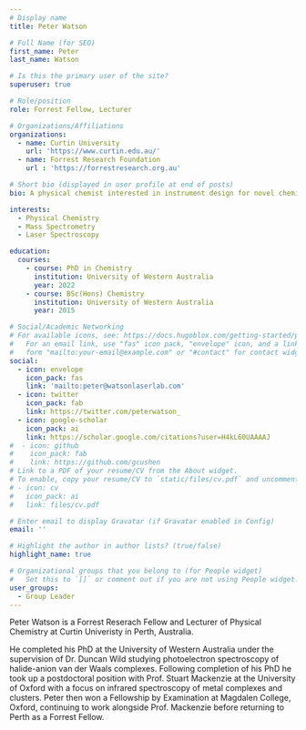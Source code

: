 ```yaml
---
# Display name
title: Peter Watson

# Full Name (for SEO)
first_name: Peter
last_name: Watson

# Is this the primary user of the site?
superuser: true

# Role/position
role: Forrest Fellow, Lecturer

# Organizations/Affiliations
organizations:
  - name: Curtin University
    url: 'https://www.curtin.edu.au/'
  - name: Forrest Research Foundation
    url : 'https://forrestresearch.org.au'

# Short bio (displayed in user profile at end of posts)
bio: A physical chemist interested in instrument design for novel chemical problems and the breadth of spectroscopic methods.

interests:
  - Physical Chemistry
  - Mass Spectrometry
  - Laser Spectroscopy

education:
  courses:
    - course: PhD in Chemistry
      institution: University of Western Australia
      year: 2022
    - course: BSc(Hons) Chemistry
      institution: University of Western Australia
      year: 2015

# Social/Academic Networking
# For available icons, see: https://docs.hugoblox.com/getting-started/page-builder/#icons
#   For an email link, use "fas" icon pack, "envelope" icon, and a link in the
#   form "mailto:your-email@example.com" or "#contact" for contact widget.
social:
  - icon: envelope
    icon_pack: fas
    link: 'mailto:peter@watsonlaserlab.com'
  - icon: twitter
    icon_pack: fab
    link: https://twitter.com/peterwatson_
  - icon: google-scholar
    icon_pack: ai
    link: https://scholar.google.com/citations?user=H4kL60UAAAAJ
#  - icon: github
#    icon_pack: fab
#    link: https://github.com/gcushen
# Link to a PDF of your resume/CV from the About widget.
# To enable, copy your resume/CV to `static/files/cv.pdf` and uncomment the lines below.
# - icon: cv
#   icon_pack: ai
#   link: files/cv.pdf

# Enter email to display Gravatar (if Gravatar enabled in Config)
email: ''

# Highlight the author in author lists? (true/false)
highlight_name: true

# Organizational groups that you belong to (for People widget)
#   Set this to `[]` or comment out if you are not using People widget.
user_groups:
  - Group Leader
---
```


Peter Watson is a Forrest Reserach Fellow and Lecturer of Physical Chemistry at Curtin Univeristy in Perth, Australia.

He completed his PhD at the University of Western Australia under the supervision of Dr. Duncan Wild studying photoelectron spectroscopy of halide-anion van der Waals complexes. Following completion of his PhD he took up a postdoctoral position with Prof. Stuart Mackenzie at the University of Oxford with a focus on infrared spectroscopy of metal complexes and clusters. Peter then won a Fellowship by Examination at Magdalen College, Oxford, continuing to work alongside Prof. Mackenzie before returning to Perth as a Forrest Fellow.
